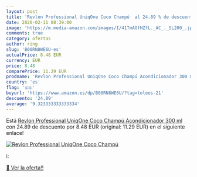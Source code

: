 ```yaml
---
layout: post
title: 'Revlon Professional UniqOne Coco Champú  al 24.89 % de descuento'
date: 2020-02-11 08:39:00
image: 'https://m.media-amazon.com/images/I/41TmAOfHZfL._AC_._SL200_.jpg'
comments: true
category: ofertas
author: ring
slug: 'B00RN8WE6U-es'
actualPrice: 8.48 EUR
currency: EUR
price: 8.48
comparePrice: 11.29 EUR
prodname: 'Revlon Professional UniqOne Coco Champú Acondicionador 300 ml'
country: 'es'
flag: '🇪🇸'
buyurl: 'https://www.amazon.es/dp/B00RN8WE6U/?tag=tolees-21'
descuento: '24.89'
average: '9.323333333333334'
---
```


Está [Revlon Professional UniqOne Coco Champú Acondicionador 300 ml](https://www.amazon.es/dp/B00RN8WE6U/?tag=tolees-21) con 24.89 de descuento por 8.48 EUR (original: 11.29 EUR) en el siguiente enlace!

[![Revlon Professional UniqOne Coco Champú ](https://m.media-amazon.com/images/I/41TmAOfHZfL._AC_._SL200_.jpg)](https://www.amazon.es/dp/B00RN8WE6U/?tag=tolees-21)

ℹ️:


[🛒 Ver la oferta!!](https://www.amazon.es/dp/B00RN8WE6U/?tag=tolees-21)
